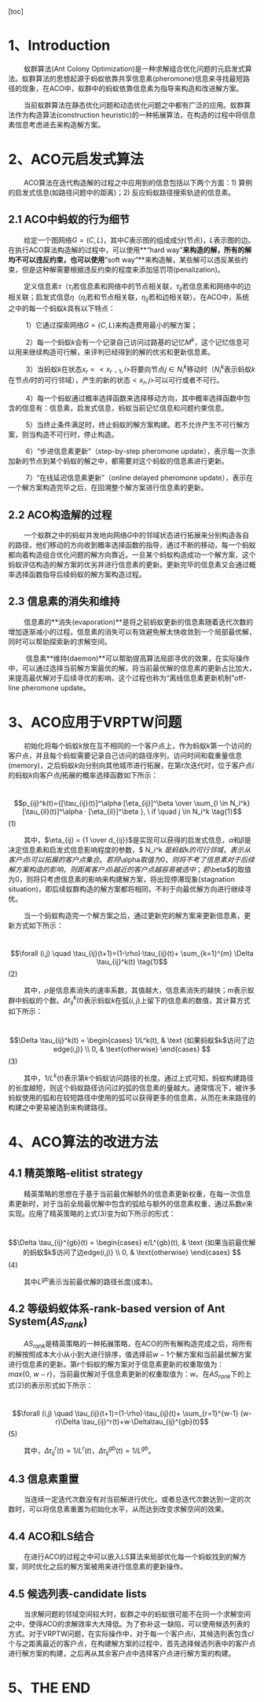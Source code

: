 [toc]

#  1、Introduction

$\qquad$蚁群算法(Ant Colony Optimization)是一种求解组合优化问题的元启发式算法。蚁群算法的思想起源于蚂蚁依靠共享信息素(pheromone)信息来寻找最短路径的现象，在ACO中，蚁群中的蚂蚁依靠信息素为指导来构造和改进解方案。

$\qquad$当前蚁群算法在静态优化问题和动态优化问题之中都有广泛的应用。蚁群算法作为构造算法(construction heuristic)的一种拓展算法，在构造的过程中将信息素信息考虑进去来构造解方案。

#  2、ACO元启发式算法

$\qquad$ACO算法在迭代构造解的过程之中应用到的信息包括以下两个方面：1) 算例的启发式信息(如路径问题中的距离)；2) 反应蚂蚁路径搜索轨迹的信息素。

##  2.1 ACO中蚂蚁的行为细节

$\qquad$给定一个图网络$G=(C,L)$，其中$C$表示图的组成成分(节点)，$L$表示图的边。在执行ACO算法构造解的过程中，可以使用**“hard way”**来构造的解，所有的解均不可以违反约束，也可以使用**“soft way”**来构造解，某些解可以违反某些约束，但是这种解需要根据违反约束的程度来添加惩罚项(penalization)。

$\qquad$定义信息素$\tau$（$\tau_i$若信息素和网络中的节点相关联，$\tau_{ij}$若信息素和网络中的边相关联；启发式信息$\eta$（$\eta_i$若和节点相关联，$\eta_{ij}$若和边相关联）。在ACO中，系统之中的每一个蚂蚁$k$具有以下特点：

$\qquad$ 1）它通过探索网络$G=(C,L)$来构造费用最小的解方案；

$\qquad$ 2）每一个蚂蚁$k$会有一个记录自己访问过路基的记忆$M^k$，这个记忆信息可以用来继续构造可行解，来评判已经得到的解的优劣和更新信息素。

$\qquad$ 3）当蚂蚁$k$在状态$x_r=<x_{r-1}, i>$将要向节点$j \in N_i^k$移动时（$N_i^k$表示蚂蚁$k$在节点$i$时的可行邻域），产生的新的状态$<x_r,j>$可以可行或者不可行。

$\qquad$ 4）每一个蚂蚁通过概率选择函数来选择移动方向，其中概率选择函数中包含的信息有：信息素，启发式信息，蚂蚁当前记忆信息和问题约束信息。

$\qquad$ 5）当终止条件满足时，终止蚂蚁的解方案构建。若不允许产生不可行解方案，则当构造不可行时，停止构造。

$\qquad$ 6）“步进信息素更新”（step-by-step pheromone update），表示每一次添加新的节点到某个蚂蚁的解之中，都需要对这个蚂蚁的信息素进行更新。

$\qquad$ 7）“在线延迟信息素更新”（online delayed pheromone update），表示在一个解方案构造完毕之后，在回溯整个解方案进行信息素的更新。

##  2.2 ACO构造解的过程

$\qquad$一个蚁群之中的蚂蚁并发地向网络$G$中的邻域状态进行拓展来分别构造各自的路径，他们移动的方向收到概率选择函数的指导，通过不断的移动，每一个蚂蚁都向着构造组合优化问题的解方向靠近。一旦某个蚂蚁构造成功一个解方案，这个蚂蚁评估构造的解方案的优劣并进行信息素的更新。更新完毕的信息素又会通过概率选择函数指导后续蚂蚁的解方案构造过程。

##  2.3 信息素的消失和维持

$\qquad$信息素的**消失(evaporation)**是将之前蚂蚁更新的信息素随着迭代次数的增加逐渐减小的过程。信息素的消失可以有效避免解太快收敛到一个局部最优解，同时可以帮助探索新的求解空间。

$\qquad$ 信息素**维持(daemon)**可以帮助提高算法局部寻优的效果，在实际操作中，可以通过选择当前解方案最优的解，将当前最优解的信息素的更新占比加大，来提高最优解对于后续寻优的影响，这个过程也称为“离线信息素更新机制”off-line pheromone update。

#  3、ACO应用于VRPTW问题

$\qquad$初始化将每个蚂蚁$k$放在互不相同的一个客户点上，作为蚂蚁$k$第一个访问的客户点，并且每个蚂蚁需要记录自己访问的路径序列，访问时间和载重量信息(memory)，之后蚂蚁$k$向分别向其他城市进行拓展，在第$t$次迭代时，位于客户点$i$的蚂蚁$k$向客户点$j$拓展的概率选择函数如下所示：

$\qquad$$\qquad$$\qquad$ $\qquad$ $\qquad$ $\qquad$ $\qquad$ $\qquad$   $$p_{ij}^k(t)={[\tau_{ij}(t)]^\alpha·[\eta_{ij}]^\beta \over \sum_{l \in N_i^k} [\tau_{il}(t)]^\alpha · [\eta_{il}]^\beta }, \ if \quad j \in N_i^k \tag{1}$$                                      (1)

$\qquad$其中，$\eta_{ij} = {1 \over d_{ij}}$是实现可以获得的启发式信息，$\alpha$和$\beta$是决定信息素和启发式信息影响程度的参数，$ N_i^k $是蚂蚁$k$的可行邻域，表示从客户点$i$可以拓展的客户点集合。若将$\alpha$取值为0，则将不考了信息素对于后续解方案构造的影响，则距离客户点$i$越近的客户点越容易被选中；若$\beta$的取值为0，则将只考虑信息素的影响来构建解方案，将出现停滞现象(stagnation situation)，即后续蚁群构造的解方案都将相同，不利于向最优解方向进行继续寻优。

$\qquad$当一个蚂蚁构造完一个解方案之后，通过更新完的解方案来更新信息素，更新方式如下所示：

$\qquad$$\qquad$$\qquad$ $\qquad$ $\qquad$ $\qquad$ $\qquad$ $$\forall (i,j) \quad \tau_{ij}(t+1)=(1-\rho)·\tau_{ij}(t)+ \sum_{k=1}^{m} \Delta \tau_{ij}^k(t) \tag{1}$$                        (2)

$\qquad$其中，$\rho$是信息素消失的速率系数，其值越大，信息素消失的越快；$m$表示蚁群中蚂蚁的个数。$\Delta \tau_{ij}^k(t)$表示蚂蚁$k$在弧$(i,j)$上留下的信息素的数值，其计算方式如下所示：

$\qquad$$\qquad$$\qquad$ $\qquad$ $\qquad$ $\qquad$  $\qquad$ $$\Delta \tau_{ij}^k(t) = \begin{cases} 1/L^k(t), & \text {如果蚂蚁$k$访问了边edge(i,j)} \\ 0, & \text{otherwise} \end{cases} $$                           (3)

$\qquad$其中，$1/L^k(t)$表示第$k$个蚂蚁访问路径的长度。通过上式可知，蚂蚁构建路径的长度越短，则这个蚂蚁路径访问过的弧的信息素的量越大。通常情况下，被许多蚂蚁使用的弧和在较短路径中使用的弧可以获得更多的信息素，从而在未来路径的构建之中更易被选到来构建路径。

#  4、ACO算法的改进方法

## 4.1 精英策略-elitist strategy

$\qquad$精英策略的思想在于基于当前最优解额外的信息素更新权重，在每一次信息素更新时，对于当前全局最优解中包含的弧给与额外的信息素权重，通过系数$e$来实现。应用了精英策略的上式(3)变为如下所示的形式：

$\qquad$$\qquad$$\qquad$ $\qquad$ $\qquad$ $\qquad$  $\qquad$ $$\Delta \tau_{ij}^{gb}(t) = \begin{cases} e/L^{gb}(t), & \text {如果当前最优解的蚂蚁$k$访问了边edge(i,j)} \\ 0, & \text{otherwise} \end{cases} $$                           (4)

$\qquad$其中$L^{gb}$表示当前最优解的路径长度(成本)。

## 4.2 等级蚂蚁体系-rank-based version of Ant System($AS_{rank}$)

$\qquad$$AS_{rank}$是精英策略的一种拓展策略，在ACO的所有解构造完成之后，将所有的解按照成本大小从小到大进行排序，值选择前$w-1$个解方案和当前最优解方案进行信息素的更新。第$r$个蚂蚁的解方案对于信息素更新的权重取值为：$max\{0,\ w-r\}$，当前最优解对于信息素更新的权重取值为：$w$。在$AS_{rank}$下的上式(2)的表示形式如下所示：

 $\qquad$ $\qquad$ $\qquad$ $\qquad$ $$\forall (i,j) \quad \tau_{ij}(t+1)=(1-\rho)·\tau_{ij}(t)+ \sum_{r=1}^{w-1} (w-r)\Delta \tau_{ij}^r(t)+w·\Delta\tau_{ij}^{gb}(t)$$                                    (5)

$\qquad$其中，$\Delta \tau_{ij}^r(t)=1/L^r(t)$，$\Delta\tau_{ij}^{gb}(t)=1/L^{gb}$。

## 4.3  信息素重置

$\qquad$当连续一定迭代次数没有对当前解进行优化，或者总迭代次数达到一定的次数时，可以将信息素重置为初始化水平，从而达到改变求解空间的效果。

## 4.4 ACO和LS结合

$\qquad$在进行ACO的过程之中可以嵌入LS算法来局部优化每一个蚂蚁找到的解方案，同时优化之后的解方案被用来进行信息素的更新操作。

## 4.5 候选列表-candidate lists

$\qquad$当求解问题的邻域空间较大时，蚁群之中的蚂蚁很可能不在同一个求解空间之中，使得ACO的求解效率大大降低。为了弥补这一缺陷，可以使用候选列表的方式。对于VRPTW问题，在实际操作中，对于每一个客户点$i$，其候选列表包含$cl$个与之距离最近的客户点，在构建解方案的过程中，首先选择候选列表中的客户点进行解方案的构建，之后再从其余客户点中选择客户点进行解方案的构建。

#  5、THE END
